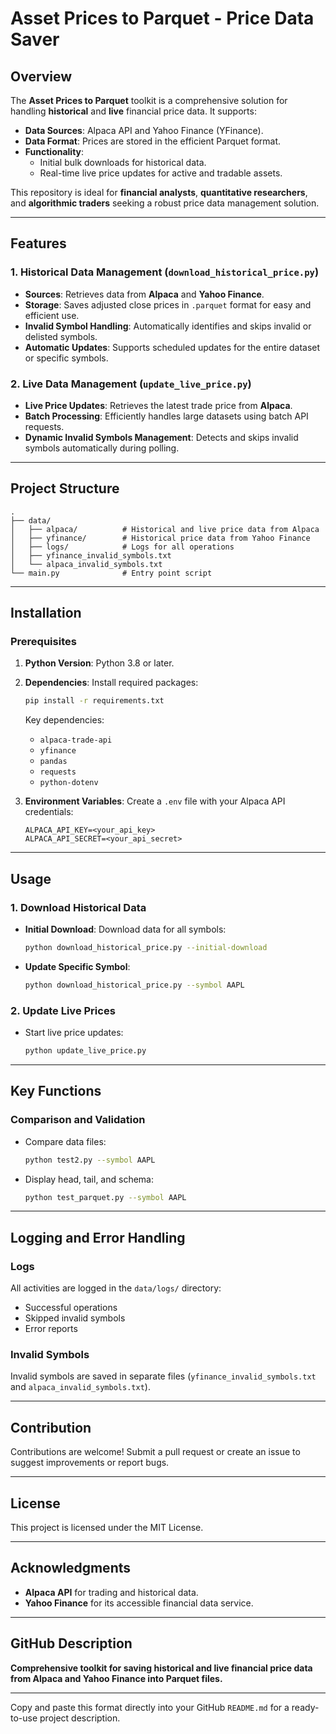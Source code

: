 # Asset Prices to Parquet - Price Data Saver

## Overview
The **Asset Prices to Parquet** toolkit is a comprehensive solution for handling **historical** and **live** financial price data. It supports:
- **Data Sources**: Alpaca API and Yahoo Finance (YFinance).
- **Data Format**: Prices are stored in the efficient Parquet format.
- **Functionality**:
  - Initial bulk downloads for historical data.
  - Real-time live price updates for active and tradable assets.

This repository is ideal for **financial analysts**, **quantitative researchers**, and **algorithmic traders** seeking a robust price data management solution.

---

## Features
### 1. Historical Data Management (`download_historical_price.py`)
- **Sources**: Retrieves data from **Alpaca** and **Yahoo Finance**.
- **Storage**: Saves adjusted close prices in `.parquet` format for easy and efficient use.
- **Invalid Symbol Handling**: Automatically identifies and skips invalid or delisted symbols.
- **Automatic Updates**: Supports scheduled updates for the entire dataset or specific symbols.

### 2. Live Data Management (`update_live_price.py`)
- **Live Price Updates**: Retrieves the latest trade price from **Alpaca**.
- **Batch Processing**: Efficiently handles large datasets using batch API requests.
- **Dynamic Invalid Symbols Management**: Detects and skips invalid symbols automatically during polling.

---

## Project Structure
```
.
├── data/
│   ├── alpaca/          # Historical and live price data from Alpaca
│   ├── yfinance/        # Historical price data from Yahoo Finance
│   ├── logs/            # Logs for all operations
│   ├── yfinance_invalid_symbols.txt
│   └── alpaca_invalid_symbols.txt
└── main.py              # Entry point script
```

---

## Installation
### Prerequisites
1. **Python Version**: Python 3.8 or later.
2. **Dependencies**: Install required packages:
   ```bash
   pip install -r requirements.txt
   ```
   Key dependencies:
   - `alpaca-trade-api`
   - `yfinance`
   - `pandas`
   - `requests`
   - `python-dotenv`

3. **Environment Variables**:
   Create a `.env` file with your Alpaca API credentials:
   ```
   ALPACA_API_KEY=<your_api_key>
   ALPACA_API_SECRET=<your_api_secret>
   ```

---

## Usage
### 1. Download Historical Data
- **Initial Download**: Download data for all symbols:
   ```bash
   python download_historical_price.py --initial-download
   ```
- **Update Specific Symbol**:
   ```bash
   python download_historical_price.py --symbol AAPL
   ```

### 2. Update Live Prices
- Start live price updates:
   ```bash
   python update_live_price.py
   ```

---

## Key Functions
### Comparison and Validation
- Compare data files:
   ```bash
   python test2.py --symbol AAPL
   ```
- Display head, tail, and schema:
   ```bash
   python test_parquet.py --symbol AAPL
   ```

---

## Logging and Error Handling
### Logs
All activities are logged in the `data/logs/` directory:
- Successful operations
- Skipped invalid symbols
- Error reports

### Invalid Symbols
Invalid symbols are saved in separate files (`yfinance_invalid_symbols.txt` and `alpaca_invalid_symbols.txt`).

---

## Contribution
Contributions are welcome! Submit a pull request or create an issue to suggest improvements or report bugs.

---

## License
This project is licensed under the MIT License.

---

## Acknowledgments
- **Alpaca API** for trading and historical data.
- **Yahoo Finance** for its accessible financial data service.

---

## GitHub Description
**Comprehensive toolkit for saving historical and live financial price data from Alpaca and Yahoo Finance into Parquet files.**

---

Copy and paste this format directly into your GitHub `README.md` for a ready-to-use project description.

